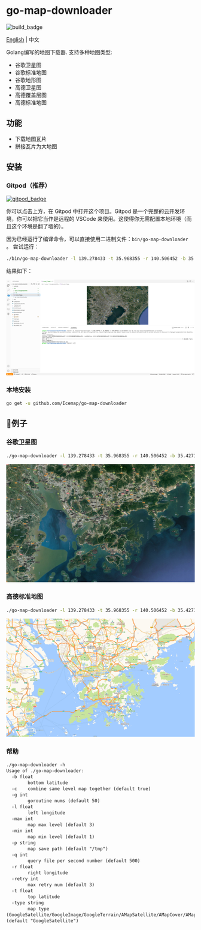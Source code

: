 # go-map-downloader

![build_badge](https://github.com/Icemap/go-map-downloader/workflows/Go/badge.svg)

[English](README.md) | 中文

Golang编写的地图下载器. 支持多种地图类型:

- 谷歌卫星图
- 谷歌标准地图
- 谷歌地形图
- 高德卫星图
- 高德覆盖层图
- 高德标准地图

## 功能

- 下载地图瓦片
- 拼接瓦片为大地图

## 安装

### Gitpod（推荐）

[![gitpod_badge](https://gitpod.io/button/open-in-gitpod.svg)](https://gitpod.io/#https://gitpod.io/#https://github.com/Icemap/go-map-downloader)

你可以点击上方，在 Gitpod 中打开这个项目。Gitpod 是一个完整的云开发环境，你可以把它当作是远程的 VSCode 来使用。这使得你无需配置本地环境（而且这个环境是翻了墙的）。

因为已经运行了编译命令，可以直接使用二进制文件：`bin/go-map-downloader` 。 尝试运行：

```bash
./bin/go-map-downloader -l 139.278433 -t 35.968355 -r 140.506452 -b 35.427143 -min 11 -max 11 -type GoogleSatellite -p bin/save
```

结果如下：

![gitpod_result](./pic/gitpod.png)

### 本地安装

```bash
go get -u github.com/Icemap/go-map-downloader
```

## 🌰例子

### 谷歌卫星图

```bash
./go-map-downloader -l 139.278433 -t 35.968355 -r 140.506452 -b 35.427143 -min 11 -max 11 -type GoogleSatellite
```

![google satellite](pic/google_satellite_level_11.jpg)

### 高德标准地图

```bash
./go-map-downloader -l 139.278433 -t 35.968355 -r 140.506452 -b 35.427143 -min 11 -max 11 -type AMapImage
```

![amap_image](pic/amap_image_level_11.jpg)

### 帮助

```
./go-map-downloader -h
Usage of ./go-map-downloader:
  -b float
        bottom latitude
  -c    combine same level map together (default true)
  -g int
        goroutine nums (default 50)
  -l float
        left longitude
  -max int
        map max level (default 3)
  -min int
        map min level (default 1)
  -p string
        map save path (default "/tmp")
  -q int
        query file per second number (default 500)
  -r float
        right longitude
  -retry int
        max retry num (default 3)
  -t float
        top latitude
  -type string
        map type (GoogleSatellite/GoogleImage/GoogleTerrain/AMapSatellite/AMapCover/AMapImage) (default "GoogleSatellite")
```